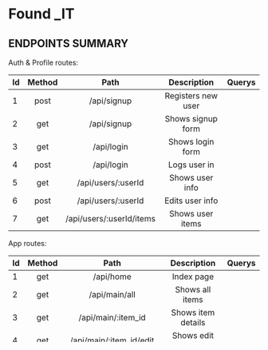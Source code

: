 # Found _IT


## ENDPOINTS SUMMARY

Auth & Profile routes:

|Id | Method  |  Path                     | Description                                      | Querys         |
|---|:-------:|:-------------------------:|:------------------------------------------------:|---------------:|
| 1 |post     |/api/signup                | Registers new user                               |                |
| 2 |get      |/api/signup                | Shows signup form                                |                |
| 3 |get      |/api/login                 | Shows login form                                 |                |
| 4 |post     |/api/login                 | Logs user in                                     |                |
| 5 |get      |/api/users/:userId         | Shows user info                                  |                |
| 6 |post     |/api/users/:userId         | Edits user info                                  |                |
| 7 |get      |/api/users/:userId/items   | Shows user items                                 |                |


App routes:

|Id | Method  |  Path                     | Description                                      | Querys         |
|---|:-------:|:-------------------------:|:------------------------------------------------:|---------------:|
| 1 |get      |/api/home                  | Index page                                       |                |
| 2 |get      |/api/main/all              | Shows all items                                  |                |
| 3 |get      |/api/main/:item_id         | Shows item details                               |                |
| 4 |get      |/api/main/:item_id/edit    | Shows edit form for item                         |                |
| 5 |post     |/api/main/:item_id/edit'   | Edits item                                       |                |
| 6 |post     |/api/main/new              | Adds new item                                    |                |
| 7 |get      |/api/main/:item_id/delete  | Deletes item                                     |                |





## Install dependencies on both server and client folders
```bash
npm i
```

## Running on server side
```bash
npm run dev
```

## Running on client side
```bash
npm start
```

Make sure you modify .env and add third party API keys.



